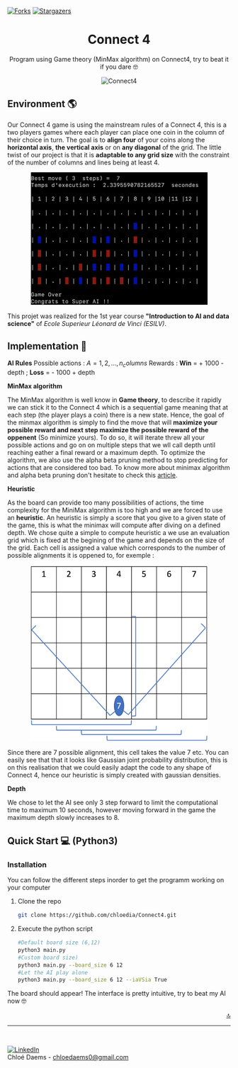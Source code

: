 [![Forks][forks-shield]][forks-url]
[![Stargazers][stars-shield]][stars-url]

<h1 align="center">Connect 4</h1>
<p align="center">Program using Game theory (MinMax algorithm) on Connect4, try to beat it if you dare 🤓 </p>
<div align="center">
<img width = 200 alt="Connect4" src="https://www.pinclipart.com/picdir/big/196-1966405_a-rare-disease-as-defined-by-the-european.png">
</div>

## Environment 🌎
  Our Connect 4 game is using the mainstream rules of a Connect 4, this is a two players games where each player can place one coin in the column of their choice in turn. The goal is to **align four** of your coins along the **horizontal axis**, **the vertical axis** or on **any diagonal** of the grid. The little twist of our project is that it is **adaptable to any grid size** with the constraint of the number of columns and lines being at least 4.

<div align="center">
<img title = "UI of the Connect4" width = 400 alt="Connect4" src="Connect4.png">
</div>

This projet was realized for the 1st year course **"Introduction to AI and data science"** of *Ecole Superieur Léonard de Vinci (ESILV)*.

## Implementation 🧠
**AI Rules**
Possible actions : $A = {1,2, ..., n_columns}$
Rewards : **Win** = + 1000 - depth ; **Loss** = - 1000 + depth

**MinMax algorithm**

  The MinMax algorithm is well know in **Game theory**, to describe it rapidly we can stick it to the Connect 4 which is a sequential game meaning that at each step (the player plays a coin) there is a new state. Hence, the goal of the minmax algorithm is simply to find the move that will **maximize your possible reward and next step maximize the possible reward of the oppenent** (So minimize yours). To do so, it will iterate threw all your possible actions and go on on multiple steps that we wll call depth until reaching eather a final reward or a maximum depth.
To optimize the algorithm, we also use the alpha beta pruning method to stop predicting for actions that are considered too bad.
To know more about minimax algorithm and alpha beta pruning don't hesitate to check this <a href= https://medium.com/swlh/optimizing-decision-making-with-the-minimax-ai-algorithm-69cce500c6d6>article</a>.

**Heuristic**

As the board can provide too many possibilities of actions, the time complexity for the MiniMax algorithm is too high and we are forced to use an **heuristic**. An heuristic is simply a score that you give to a given state of the game, this is what the minimax will compute after diving on a defined depth. We chose quite a simple to compute heuristic a we use an evaluation grid which is fixed at the begining of the game and depends on the size of the grid. Each cell is assigned a value which corresponds to the number of possible alignments it is oppened to, for exemple :

<div align="center">
<img title = "Our Heuristic" width = 400 alt="heuristic" src="heuristique.png">
</div>

Since there are 7 possible alignment, this cell takes the value 7 etc. You can easily see that that it looks like Gaussian joint probability distribution, this is on this realisation that we could easily adapt the code to any shape of Connect 4, hence our heuristic is simply created with gaussian densities.

**Depth**

We chose to let the AI see only 3 step forward to limit the computational time to maximum 10 seconds, however moving forward in the game the maximum depth slowly increases to 8. 

## Quick Start 💻 (Python3)

### Installation

You can follow the different steps inorder to get the programm working on your computer


1. Clone the repo
   ```sh
   git clone https://github.com/chloedia/Connect4.git
   ```
3. Execute the python script
   ```sh
   #Default board size (6,12)
   python3 main.py
   #Custom board size)
   python3 main.py --board_size 6 12
   #Let the AI play alone
   python3 main.py --board_size 6 12 --iaVSia True
   ```

  
  

The board should appear! The interface is pretty intuitive, try to beat my AI now 🤓

<p align="right"><a href="#readme-top">🔝</a></p>

<!-- CONTACT -->
-----
</br>

[![LinkedIn][linkedin-shield]][linkedin-url]
</br>
Chloé Daems - chloedaems0@gmail.com


<!-- MARKDOWN LINKS & IMAGES -->
[forks-shield]: https://img.shields.io/github/forks/VictorGoubet/ConnectUltra.svg?style=for-the-badge
[forks-url]: https://github.com/VictorGoubet/ConnectUltra/network/members
[stars-shield]: https://img.shields.io/github/stars/VictorGoubet/ConnectUltra.svg?style=for-the-badge
[stars-url]: https://img.shields.io/github/issues/VictorGoubet/ConnectUltra/stargazers
[linkedin-shield]: https://img.shields.io/badge/-LinkedIn-black.svg?style=for-the-badge&logo=linkedin&colorB=555
[linkedin-url]: https://www.linkedin.com/in/chloe-daems/








